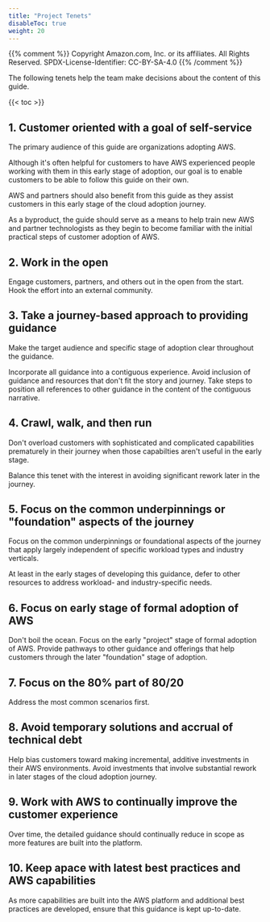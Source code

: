 ```yaml
---
title: "Project Tenets"
disableToc: true
weight: 20
---
```


{{% comment %}}
Copyright Amazon.com, Inc. or its affiliates. All Rights Reserved.
SPDX-License-Identifier: CC-BY-SA-4.0
{{% /comment %}}

The following tenets help the team make decisions about the content of this guide.

{{< toc >}}

## 1. Customer oriented with a goal of self-service

The primary audience of this guide are organizations adopting AWS.

Although it's often helpful for customers to have AWS experienced people working with them in this early stage of adoption, our goal is to enable customers to be able to follow this guide on their own.

AWS and partners should also benefit from this guide as they assist customers in this early stage of the cloud adoption journey. 

As a byproduct, the guide should serve as a means to help train new AWS and partner technologists as they begin to become familiar with the initial practical steps of customer adoption of AWS. 

## 2. Work in the open

Engage customers, partners, and others out in the open from the start.  Hook the effort into an external community.

## 3. Take a journey-based approach to providing guidance

Make the target audience and specific stage of adoption clear throughout the guidance.

Incorporate all guidance into a contiguous experience. Avoid inclusion of guidance and resources that don't fit the story and journey.  Take steps to position all references to other guidance in the content of the contiguous narrative.

## 4. Crawl, walk, and then run

Don't overload customers with sophisticated and complicated capabilities prematurely in their journey when those capabilties aren't useful in the early stage.

Balance this tenet with the interest in avoiding significant rework later in the journey.

## 5. Focus on the common underpinnings or "foundation" aspects of the journey

Focus on the common underpinnings or foundational aspects of the journey that apply largely independent of specific workload types and industry verticals.

At least in the early stages of developing this guidance, defer to other resources to address workload- and industry-specific needs.

## 6. Focus on early stage of formal adoption of AWS

Don't boil the ocean. Focus on the early "project" stage of formal adoption of AWS. Provide pathways to other guidance and offerings that help customers through the later "foundation" stage of adoption.

## 7. Focus on the 80% part of 80/20

Address the most common scenarios first.

## 8. Avoid temporary solutions and accrual of technical debt

Help bias customers toward making incremental, additive investments in their AWS environments. Avoid investments that involve substantial rework in later stages of the cloud adoption journey.

## 9. Work with AWS to continually improve the customer experience

Over time, the detailed guidance should continually reduce in scope as more features are built into the platform.

## 10. Keep apace with latest best practices and AWS capabilities

As more capabilities are built into the AWS platform and additional best practices are developed, ensure that this guidance is kept up-to-date.
